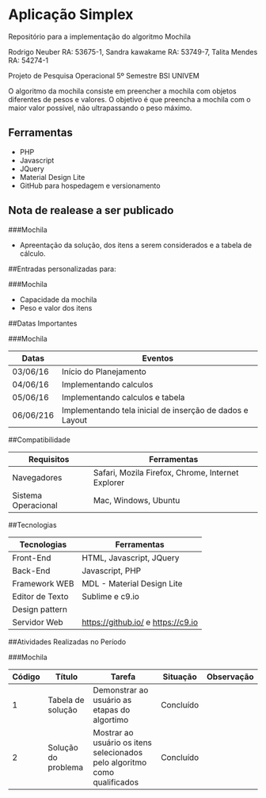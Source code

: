 # Aplicação Simplex

Repositório para a implementação do algoritmo Mochila

Rodrigo Neuber  RA: 53675-1,
Sandra kawakame RA: 53749-7,
Talita Mendes   RA: 54274-1

Projeto de Pesquisa Operacional
5º Semestre BSI UNIVEM

O algoritmo da mochila consiste em preencher a mochila com objetos diferentes de pesos e valores. O objetivo é que preencha a mochila com o maior valor possível, não ultrapassando o peso máximo.

## Ferramentas

- PHP
- Javascript
- JQuery
- Material Design Lite
- GitHub para hospedagem e versionamento

## Nota de realease a ser publicado

###Mochila

- Apreentação da solução, dos itens a serem considerados e a tabela de cálculo.


##Entradas personalizadas para:

###Mochila
- Capacidade da mochila
- Peso e valor dos itens

##Datas Importantes

###Mochila

Datas | Eventos
--------- | ------
03/06/16    | Início do Planejamento
04/06/16    | Implementando calculos
05/06/16    | Implementando calculos e tabela
06/06/216	| Implementando tela inicial de inserção de dados e Layout

##Compatibilidade

Requisitos | Ferramentas
--------- | ------
Navegadores     | Safari, Mozila Firefox, Chrome, Internet Explorer
Sistema Operacional    | Mac, Windows, Ubuntu

##Tecnologias

Tecnologias | Ferramentas
--------- | ------
Front-End     | HTML, Javascript, JQuery
Back-End    | Javascript, PHP
Framework WEB    | MDL - Material Design Lite
Editor de Texto  | Sublime e c9.io
Design pattern  | 
Servidor Web    | https://github.io/ e https://c9.io

##Atividades Realizadas no Período

###Mochila

Código | Título | Tarefa | Situação | Observação 
--------- | ------ | -------| -------| -------
1 | Tabela de solução | Demonstrar ao usuário as etapas do algortimo | Concluído |  
2 | Solução do problema | Mostrar ao usuário os itens selecionados pelo algoritmo como qualificados | Concluído | 
 